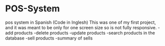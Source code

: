 # POS-System
pos system in Spanish (Code in Inglesh)
This was one of my first project, and it was meant to be only for one screen size so is not fully responsive. 
-add products
-delete products
-update products
-search products in the database
-sell products
-summary of sells
